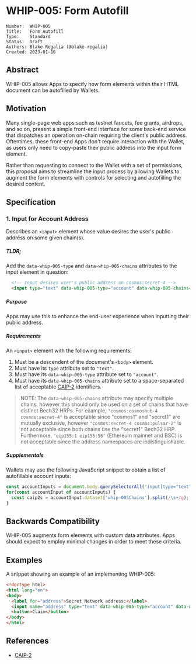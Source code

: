 # WHIP-005: Form Autofill

```
Number:  WHIP-005
Title:   Form Autofill
Type:    Standard
Status:  Draft
Authors: Blake Regalia (@blake-regalia)
Created: 2023-01-16
```


## Abstract

WHIP-005 allows Apps to specify how form elements within their HTML document can be autofilled by Wallets.


## Motivation

Many single-page web apps such as testnet faucets, fee grants, airdrops, and so on, present a simple front-end interface for some back-end service that dispatches an operation on-chain requiring the client's public address. Oftentimes, these front-end Apps don't require interaction with the Wallet, as users only need to copy-paste their public address into the input form element.

Rather than requesting to connect to the Wallet with a set of permissions, this proposal aims to streamline the input process by allowing Wallets to augment the form elements with controls for selecting and autofilling the desired content.


## Specification

### 1. Input for Account Address

Describes an `<input>` element whose value desires the user's public address on some given chain(s).


##### TLDR;

Add the `data-whip-005-type` and `data-whip-005-chains` attributes to the input element in question:
```html
  <!-- Input desires user's public address on cosmos:secret-4 -->
  <input type="text" data-whip-005-type="account" data-whip-005-chains="cosmos:secret-4">
```


##### Purpose

Apps may use this to enhance the end-user experience when inputting their public address.


##### Requirements

An `<input>` element with the following requirements:
1. Must be a descendent of the document's `<body>` element.
2. Must have its `type` attribute set to `"text"`.
3. Must have its `data-whip-005-type` attribute set to `"account"`.
4. Must have its `data-whip-005-chains` attribute set to a space-separated list of acceptable [CAIP-2](https://github.com/ChainAgnostic/CAIPs/blob/master/CAIPs/caip-2.md) identifiers.

> NOTE: The `data-whip-005-chains` attribute may specify multiple chains, however this should only be used on a set of chains that have distinct Bech32 HRPs. For example, `"cosmos:cosmoshub-4 cosmos:secret-4"` is acceptable since "cosmos1" and "secret1" are mutually exclusive, however `"cosmos:secret-4 cosmos:pulsar-2"` is not acceptable since both chains use the "secret1" Bech32 HRP. Furthermore, `"eip155:1 eip155:56"` (Ethereum mainnet and BSC) is not acceptable since the address namespaces are indistinguishable.


##### Supplementals

Wallets may use the following JavaScript snippet to obtain a list of autofillable account inputs:
```js
const accountInputs = document.body.querySelectorAll('input[type="text"][data-whip-005-type="account"][data-whip-005-chains]');
for(const accountInput of accountInputs) {
  const caip2s = accountInput.dataset['whip-005Chains'].split(/\s+/g);
}
```


## Backwards Compatibility

WHIP-005 augments form elements with custom data attributes. Apps should expect to employ minimal changes in order to meet these criteria.


## Examples

A snippet showing an example of an implementing WHIP-005:

```html
<!doctype html>
<html lang="en">
<body>
  <label for="address">Secret Network address:</label>
  <input name="address" type="text" data-whip-005-type="account" data-whip-005-chains="cosmos:secret-4">
  <button>Claim</button>
</body>
</html>
```


## References

- [CAIP-2](https://github.com/ChainAgnostic/CAIPs/blob/master/CAIPs/caip-2.md)
